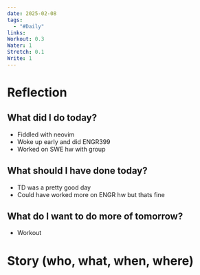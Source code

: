 ```yaml
---
date: 2025-02-08
tags:
  - "#Daily"
links: 
Workout: 0.3
Water: 1
Stretch: 0.1
Write: 1
---
```

# Reflection
## What did I do today?
- Fiddled with neovim
- Woke up early and did ENGR399
- Worked on SWE hw with group
## What should I have done today?
- TD was a pretty good day
- Could have worked more on ENGR hw but thats fine
## What do I want to do more of tomorrow?
- Workout
# Story (who, what, when, where)

